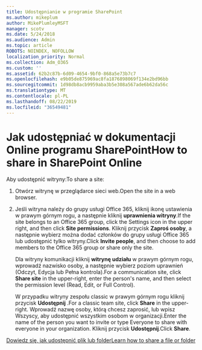 ```yaml
---
title: Udostępnianie w programie SharePoint
ms.author: mikeplum
author: MikePlumleyMSFT
manager: scotv
ms.date: 5/24/2018
ms.audience: Admin
ms.topic: article
ROBOTS: NOINDEX, NOFOLLOW
localization_priority: Normal
ms.collection: Adm_O365
ms.custom: ''
ms.assetid: 62b2c87b-6d09-4654-9bf0-868a5e73b7c7
ms.openlocfilehash: e9b05de875969ac8fa1876898069f134e2bd96bb
ms.sourcegitcommit: 1d98db8acb9959aba3b5e308a567ade6b62da56c
ms.translationtype: MT
ms.contentlocale: pl-PL
ms.lasthandoff: 08/22/2019
ms.locfileid: "36549481"
---
```

# <a name="how-to-share-in-sharepoint-online"></a><span data-ttu-id="236e1-102">Jak udostępniać w dokumentacji Online programu SharePoint</span><span class="sxs-lookup"><span data-stu-id="236e1-102">How to share in SharePoint Online</span></span>

<span data-ttu-id="236e1-103">Aby udostępnić witryny:</span><span class="sxs-lookup"><span data-stu-id="236e1-103">To share a site:</span></span>
  
1. <span data-ttu-id="236e1-104">Otwórz witrynę w przeglądarce sieci web.</span><span class="sxs-lookup"><span data-stu-id="236e1-104">Open the site in a web browser.</span></span>
    
2. <span data-ttu-id="236e1-105">Jeśli witryna należy do grupy usługi Office 365, kliknij ikonę ustawienia w prawym górnym rogu, a następnie kliknij **uprawnienia witryny**.</span><span class="sxs-lookup"><span data-stu-id="236e1-105">If the site belongs to an Office 365 group, click the Settings icon in the upper right, and then click **Site permissions**.</span></span> <span data-ttu-id="236e1-106">Kliknij przycisk **Zaproś osoby**, a następnie wybierz można dodać członków do grupy usługi Office 365 lub udostępnić tylko witryny.</span><span class="sxs-lookup"><span data-stu-id="236e1-106">Click **Invite people**, and then choose to add members to the Office 365 group or share only the site.</span></span> 
    
    <span data-ttu-id="236e1-107">Dla witryny komunikacji kliknij **witrynę udziału** w prawym górnym rogu, wprowadź nazwisko osoby, a następnie wybierz poziom uprawnień (Odczyt, Edycja lub Pełna kontrola).</span><span class="sxs-lookup"><span data-stu-id="236e1-107">For a communication site, click **Share site** in the upper-right, enter the person's name, and then select the permission level (Read, Edit, or Full Control).</span></span> 
    
    <span data-ttu-id="236e1-108">W przypadku witryny zespołu classic w prawym górnym rogu kliknij przycisk **Udostępnij** .</span><span class="sxs-lookup"><span data-stu-id="236e1-108">For a classic team site, click **Share** in the upper-right.</span></span> <span data-ttu-id="236e1-109">Wprowadź nazwę osoby, którą chcesz zaprosić, lub wpisz Wszyscy, aby udostępnić wszystkim osobom w organizacji.</span><span class="sxs-lookup"><span data-stu-id="236e1-109">Enter the name of the person you want to invite or type Everyone to share with everyone in your organization.</span></span> <span data-ttu-id="236e1-110">Kliknij przycisk **Udostępnij**.</span><span class="sxs-lookup"><span data-stu-id="236e1-110">Click **Share**.</span></span>
    
[<span data-ttu-id="236e1-111">Dowiedz się, jak udostępnić plik lub folder</span><span class="sxs-lookup"><span data-stu-id="236e1-111">Learn how to share a file or folder</span></span>](https://go.microsoft.com/fwlink/?linkid=511430)
  

